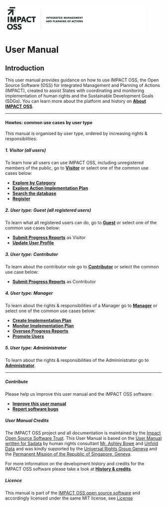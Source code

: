 ![](/assets/logo.png)
# User Manual

## Introduction

This user manual provides guidance on how to use IMPACT OSS, the Open Source Software (OSS) for Integrated Management and Planning of Actions (IMPACT), created to assist States with coordinating and monitoring implementation of human rights and the Sustainable Development Goals (SDGs). You can learn more about the platform and history on **[About IMPACT OSS](about.md)**.

---

#### Howtos: common use cases by user type

This manual is organised by user type, ordered by increasing rights & responsibilities:

##### 1. Visitor (all users)

To learn how all users can use IMPACT OSS, including unregistered members of the public, go to **[Visitor](visitors/visitor.md)** or select one of the common use cases below:

* **[Explore by Category](visitors/categories.md)**
* **[Explore Action Implementation Plan](visitors/actions.md)**
* **[Search the database](/visitors/search.md)**
* **[Register](/visitors/register.md)**

##### 2. User type: Guest (all registered users)

To learn what all registered users can do, go to **[Guest](/guests/guest.md)** or select one of the common use cases below:

* **[Submit Progress Reports](/guests/reporting.md)** as Visitor
* **[Update User Profile](/guests/user-profile.md)**

##### 3. User type: Contributor

To learn about the contributor role go to **[Contributor](contributors/contributor.md)** or select the common use case below:

* **[Submit Progress Reports](/contributors/reporting.md)** as Contributor

##### 4. User type: Manager

To learn about the rights & responsibilities of a Manager go to **[Manager](managers/manager.md)** or select one of the common use cases below:

* **[Create Implementation Plan](managers/create-implementation-plan.md)**
* **[Monitor Implementation Plan](managers/monitor-implementation-plan.md)**
* **[Oversee Progress Reports](managers/oversee-reporting.md)**
* **[Promote Users](managers/users-admin.md)**

##### 5. User type: Admininistrator

To learn about the rights & responsibilities of the Admininistrator go to **[Administrator](admins/admin.md)**.

---

##### Contribute

Please help us improve this user manual and the IMPACT OSS software:

* **[Improve this user manual](/appendix/contribute.md)**
* **[Report software bugs](/appendix/report-bugs.md)**

##### User Manual Credits

The IMPACT OSS project and all documentation is maintained by the [Impact Open Source Software Trust](http://impactoss.org/). This User Manual is based on the [User Manual written for Sadata](https://nmrf.gitbooks.io/sadata/content/) by human rights consultant [Mr. Ashley Bowe](https://www.linkedin.com/in/ashley-bowe-a4716019/) and [Unfold Data](http://unfolddata.com/) and was kindly supported by the [Universal Rights Group Geneva](http://www.universal-rights.org/) and the [Permanent Mission of the Republic of Singapore, Geneva](https://www.mfa.gov.sg/content/mfa/overseasmission/geneva.html).

For more information on the development history and credits for the IMPACT OSS software please take a look at **[History & credits](/appendix/history.md)**.

##### Licence

This manual is part of the [IMPACT OSS open source software](https://github.com/impactoss/impactoss-server/) and accordingly licensed under the same MIT license, see [License](LICENSE.md)